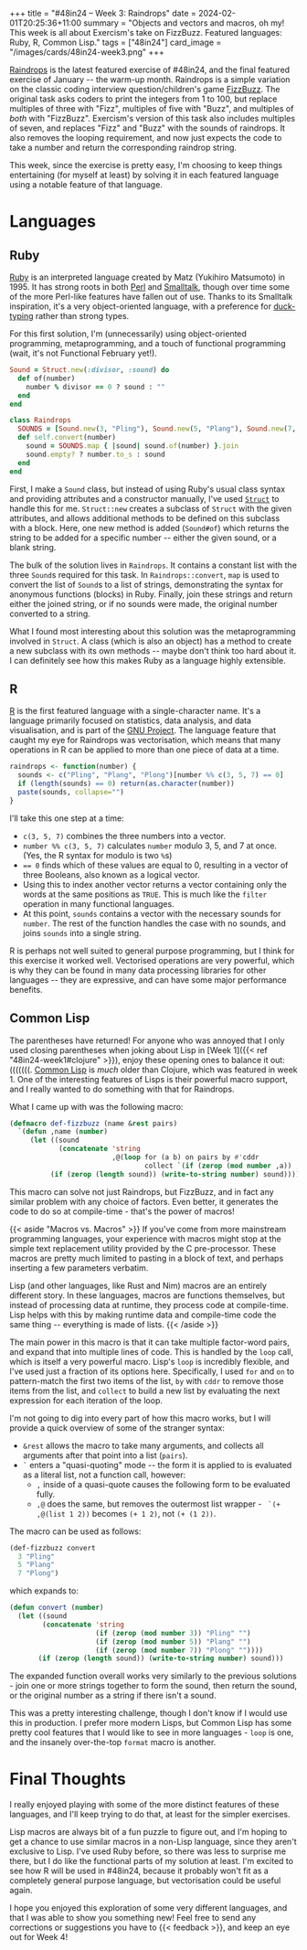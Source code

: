 +++
title = "#48in24 – Week 3: Raindrops"
date = 2024-02-01T20:25:36+11:00
summary = "Objects and vectors and macros, oh my! This week is all about Exercism's take on FizzBuzz. Featured languages: Ruby, R, Common Lisp."
tags = ["48in24"]
card_image = "/images/cards/48in24-week3.png"
+++

[Raindrops](https://exercism.org/exercises/raindrops) is the latest featured exercise of #48in24, and the final featured exercise of January -- the warm-up month. Raindrops is a simple variation on the classic coding interview question/children's game [FizzBuzz](https://en.wikipedia.org/wiki/Fizz_buzz). The original task asks coders to print the integers from 1 to 100, but replace multiples of three with "Fizz", multiples of five with "Buzz", and multiples of *both* with "FizzBuzz". Exercism's version of this task also includes multiples of seven, and replaces "Fizz" and "Buzz" with the sounds of raindrops. It also removes the looping requirement, and now just expects the code to take a number and return the corresponding raindrop string.

This week, since the exercise is pretty easy, I'm choosing to keep things entertaining (for myself at least) by solving it in each featured language using a notable feature of that language.

# Languages

## Ruby

[Ruby](https://www.ruby-lang.org/) is an interpreted language created by Matz (Yukihiro Matsumoto) in 1995. It has strong roots in both [Perl](https://www.perl.org/) and [Smalltalk](https://en.wikipedia.org/wiki/Smalltalk), though over time some of the more Perl-like features have fallen out of use. Thanks to its Smalltalk inspiration, it's a very object-oriented language, with a preference for [duck-typing](https://en.wikipedia.org/wiki/Duck_typing) rather than strong types.

For this first solution, I'm (unnecessarily) using object-oriented programming, metaprogramming, and a touch of functional programming (wait, it's not Functional February yet!).

```ruby
Sound = Struct.new(:divisor, :sound) do
  def of(number)
    number % divisor == 0 ? sound : ""
  end
end

class Raindrops
  SOUNDS = [Sound.new(3, "Pling"), Sound.new(5, "Plang"), Sound.new(7, "Plong")]
  def self.convert(number)
    sound = SOUNDS.map { |sound| sound.of(number) }.join
    sound.empty? ? number.to_s : sound
  end
end
```

First, I make a `Sound` class, but instead of using Ruby's usual class syntax and providing attributes and a constructor manually, I've used [`Struct`](https://docs.ruby-lang.org/en/3.2/Struct.html) to handle this for me. `Struct::new` creates a subclass of `Struct` with the given attributes, and allows additional methods to be defined on this subclass with a block. Here, one new method is added (`Sound#of`) which returns the string to be added for a specific number -- either the given sound, or a blank string.

The bulk of the solution lives in `Raindrops`. It contains a constant list with the three `Sound`s required for this task. In `Raindrops::convert`, `map` is used to convert the list of `Sound`s to a list of strings, demonstrating the syntax for anonymous functions (blocks) in Ruby. Finally, join these strings and return either the joined string, or if no sounds were made, the original number converted to a string.

What I found most interesting about this solution was the metaprogramming involved in `Struct`. A class (which is also an object) has a method to create a new subclass with its own methods -- maybe don't think too hard about it. I can definitely see how this makes Ruby as a language highly extensible.

## R

[R](https://www.r-project.org/) is the first featured language with a single-character name. It's a language primarily focused on statistics, data analysis, and data visualisation, and is part of the [GNU Project](https://www.gnu.org/). The language feature that caught my eye for Raindrops was vectorisation, which means that many operations in R can be applied to more than one piece of data at a time.

```r
raindrops <- function(number) {
  sounds <- c("Pling", "Plang", "Plong")[number %% c(3, 5, 7) == 0]
  if (length(sounds) == 0) return(as.character(number))
  paste(sounds, collapse="")
}
```

I'll take this one step at a time:
- `c(3, 5, 7)` combines the three numbers into a vector.
- `number %% c(3, 5, 7)` calculates `number` modulo 3, 5, and 7 at once. (Yes, the R syntax for modulo is two `%`s)
- `== 0` finds which of these values are equal to 0, resulting in a vector of three Booleans, also known as a logical vector.
- Using this to index another vector returns a vector containing only the words at the same positions as `TRUE`. This is much like the `filter` operation in many functional languages.
- At this point, `sounds` contains a vector with the necessary sounds for `number`. The rest of the function handles the case with no sounds, and joins `sounds` into a single string.

R is perhaps not well suited to general purpose programming, but I think for this exercise it worked well. Vectorised operations are very powerful, which is why they can be found in many data processing libraries for other languages -- they are expressive, and can have some major performance benefits.

## Common Lisp

The parentheses have returned! For anyone who was annoyed that I only used closing parentheses when joking about Lisp in [Week 1]({{< ref "48in24-week1#clojure" >}}), enjoy these opening ones to balance it out: (((((((. [Common Lisp](https://lisp-lang.org/) is *much* older than Clojure, which was featured in week 1. One of the interesting features of Lisps is their powerful macro support, and I really wanted to do something with that for Raindrops.

What I came up with was the following macro:

```lisp
(defmacro def-fizzbuzz (name &rest pairs)
  `(defun ,name (number)
     (let ((sound
            (concatenate 'string
                         ,@(loop for (a b) on pairs by #'cddr
                                 collect `(if (zerop (mod number ,a)) ,b "")))))
          (if (zerop (length sound)) (write-to-string number) sound))))
```

This macro can solve not just Raindrops, but FizzBuzz, and in fact any similar problem with any choice of factors. Even better, it generates the code to do so at compile-time - that's the power of macros!

{{< aside "Macros vs. Macros" >}}
If you've come from more mainstream programming languages, your experience with macros might stop at the simple text replacement utility provided by the C pre-processor. These macros are pretty much limited to pasting in a block of text, and perhaps inserting a few parameters verbatim.

Lisp (and other languages, like Rust and Nim) macros are an entirely different story. In these languages, macros are functions themselves, but instead of processing data at runtime, they process code at compile-time. Lisp helps with this by making runtime data and compile-time code the same thing -- everything is made of lists.
{{< /aside >}}

The main power in this macro is that it can take multiple factor-word pairs, and expand that into multiple lines of code. This is handled by the `loop` call, which is itself a very powerful macro. Lisp's `loop` is incredibly flexible, and I've used just a fraction of its options here. Specifically, I used `for` and `on` to pattern-match the first two items of the list, `by` with `cddr` to remove those items from the list, and `collect` to build a new list by evaluating the next expression for each iteration of the loop.

I'm not going to dig into every part of how this macro works, but I will provide a quick overview of some of the stranger syntax:
- `&rest` allows the macro to take many arguments, and collects all arguments after that point into a list (`pairs`).
- `` ` `` enters a "quasi-quoting" mode -- the form it is applied to is evaluated as a literal list, not a function call, however:
  - `,` inside of a quasi-quote causes the following form to be evaluated fully.
  - `,@` does the same, but removes the outermost list wrapper - `` `(+ ,@(list 1 2))`` becomes `(+ 1 2)`, not `(+ (1 2))`.

The macro can be used as follows:

```lisp
(def-fizzbuzz convert
  3 "Pling"
  5 "Plang"
  7 "Plong")
```

which expands to:

```lisp
(defun convert (number)
  (let ((sound
        (concatenate 'string 
                     (if (zerop (mod number 3)) "Pling" "")
                     (if (zerop (mod number 5)) "Plang" "")
                     (if (zerop (mod number 7)) "Plong" ""))))
       (if (zerop (length sound)) (write-to-string number) sound)))
```

The expanded function overall works very similarly to the previous solutions - join one or more strings together to form the sound, then return the sound, or the original number as a string if there isn't a sound.

This was a pretty interesting challenge, though I don't know if I would use this in production. I prefer more modern Lisps, but Common Lisp has some pretty cool features that I would like to see in more languages - `loop` is one, and the insanely over-the-top `format` macro is another.

# Final Thoughts

I really enjoyed playing with some of the more distinct features of these languages, and I'll keep trying to do that, at least for the simpler exercises.

Lisp macros are always bit of a fun puzzle to figure out, and I'm hoping to get a chance to use similar macros in a non-Lisp language, since they aren't exclusive to Lisp. I've used Ruby before, so there was less to surprise me there, but I do like the functional parts of my solution at least. I'm excited to see how R will be used in #48in24, because it probably won't fit as a completely general purpose language, but vectorisation could be useful again.

I hope you enjoyed this exploration of some very different languages, and that I was able to show you something new! Feel free to send any corrections or suggestions you have to {{< feedback >}}, and keep an eye out for Week 4!
